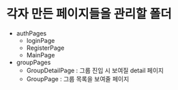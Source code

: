 # 각자 만든 페이지들을 관리할 폴더
- authPages
    - loginPage
    - RegisterPage
    - MainPage
- groupPages
    - GroupDetailPage : 그룹 진입 시 보여질 detail 페이지
    - GroupPage : 그룹 목록을 보여줄 페이지